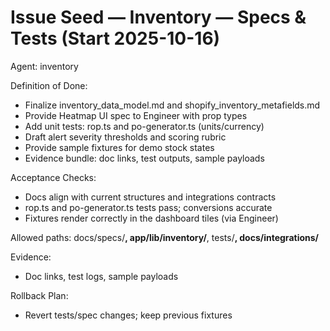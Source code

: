 # Issue Seed — Inventory — Specs & Tests (Start 2025-10-16)

Agent: inventory

Definition of Done:
- Finalize inventory_data_model.md and shopify_inventory_metafields.md
- Provide Heatmap UI spec to Engineer with prop types
- Add unit tests: rop.ts and po-generator.ts (units/currency)
- Draft alert severity thresholds and scoring rubric
- Provide sample fixtures for demo stock states
- Evidence bundle: doc links, test outputs, sample payloads

Acceptance Checks:
- Docs align with current structures and integrations contracts
- rop.ts and po-generator.ts tests pass; conversions accurate
- Fixtures render correctly in the dashboard tiles (via Engineer)

Allowed paths: docs/specs/**, app/lib/inventory/**, tests/**, docs/integrations/**

Evidence:
- Doc links, test logs, sample payloads

Rollback Plan:
- Revert tests/spec changes; keep previous fixtures

